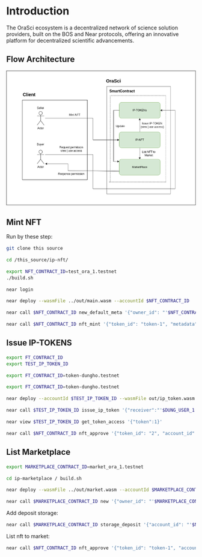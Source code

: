 # Introduction
The OraSci ecosystem is a decentralized network of science solution providers, built on the BOS and Near protocols, offering an innovative platform for decentralized scientific advancements.

## Flow Architecture
![result](static/imgs/flow_nft_ip.drawio.png)

## Mint NFT
Run by these step:
```bash
git clone this source
```
```bash
cd /this_source/ip-nft/
```
```bash
export NFT_CONTRACT_ID=test_ora_1.testnet
./build.sh
```
```bash
near login
```
```bash
near deploy --wasmFile ../out/main.wasm --accountId $NFT_CONTRACT_ID
```
```bash
near call $NFT_CONTRACT_ID new_default_meta '{"owner_id": "'$NFT_CONTRACT_ID'"}' --accountId $NFT_CONTRACT_ID
```
```bash
near call $NFT_CONTRACT_ID nft_mint '{"token_id": "token-1", "metadata": {"title": "My Non Fungible Team Token", "description": "The Team Most Certainly Goes :)", "media": "https://bafybeiftczwrtyr3k7a2k4vutd3amkwsmaqyhrdzlhvpt33dyjivufqusq.ipfs.dweb.link/goteam-gif.gif"}, "receiver_id": "'$NFT_CONTRACT_ID'"}' --accountId $NFT_CONTRACT_ID --amount 0.1
```
## Issue IP-TOKENS
```bash
export FT_CONTRACT_ID
export TEST_IP_TOKEN_ID
```
```bash
export FT_CONTRACT_ID=token-dungho.testnet
```
```bash
export FT_CONTRACT_ID=token-dungho.testnet
```
```bash
near deploy --accountId $TEST_IP_TOKEN_ID --wasmFile out/ip_token.wasm --initFunction new --initArgs '{"owner_id": "'$TEST_IP_TOKEN_ID'", "metadata": {"spec":"ip-token-1.0.0","name":"IP Token","symbol":"IP","ip_nft_id":"1","original_owner":"bakansm.testnet"}}’
```
```bash
near call $TEST_IP_TOKEN_ID issue_ip_token '{"receiver":"'$DUNG_USER_1'","access_type":"ReadAccess"}' --accountId $DUNG_USER_1
```
```bash
near view $TEST_IP_TOKEN_ID get_token_access '{"token":1}'
```
```bash
near call $NFT_CONTRACT_ID nft_approve '{"token_id": "2", "account_id":"'$MARKETPLACE_CONTRACT_ID'","msg":"{\"sale_conditions\":\"100000000\"}" }' --accountId $KHANH --depositYocto 730000000000000000000
```

## List Marketplace
```bash
export MARKETPLACE_CONTRACT_ID=market_ora_1.testnet
```
```bash
cd ip-marketplace / build.sh
```
```bash
near deploy --wasmFile ../out/market.wasm --accountId $MARKETPLACE_CONTRACT_ID
```
```bash
near call $MARKETPLACE_CONTRACT_ID new '{"owner_id": "'$MARKETPLACE_CONTRACT_ID'"}' --accountId $MARKETPLACE_CONTRACT_ID
```
Add deposit storage:
```bash
near call $MARKETPLACE_CONTRACT_ID storage_deposit '{"account_id": "'$NFT_CONTRACT_ID'"}' --accountId $NFT_CONTRACT_ID --depositYocto 10000000000000000000000
```
List nft to market:
```bash
near call $NFT_CONTRACT_ID nft_approve '{"token_id": "token-1", "account_id":"'$MARKETPLACE_CONTRACT_ID'","msg":"{\"sale_conditions\":\"100000000\"}" }' --accountId $NFT_CONTRACT_ID --depositYocto 1
```


